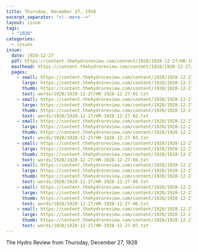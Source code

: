 ```yaml
---
title: Thursday, December 27, 1928
excerpt_separator: "<!--more-->"
layout: issue
tags:
  - "1928"
categories:
  - issues
issue:
  date: 1928-12-27
  pdf: https://content.thehydroreview.com/content/1928/1928-12-27/HR-1928-12-27.pdf
  masthead: https://content.thehydroreview.com/content/1928/1928-12-27/masthead/HR-1928-12-27.jpg
  pages:
    - small: https://content.thehydroreview.com/content/1928/1928-12-27/small/HR-1928-12-27-01.jpg
      large: https://content.thehydroreview.com/content/1928/1928-12-27/large/HR-1928-12-27-01.jpg
      thumb: https://content.thehydroreview.com/content/1928/1928-12-27/thumbnails/HR-1928-12-27-01.jpg
      text: words/1928/1928-12-27/HR-1928-12-27-01.txt
    - small: https://content.thehydroreview.com/content/1928/1928-12-27/small/HR-1928-12-27-02.jpg
      large: https://content.thehydroreview.com/content/1928/1928-12-27/large/HR-1928-12-27-02.jpg
      thumb: https://content.thehydroreview.com/content/1928/1928-12-27/thumbnails/HR-1928-12-27-02.jpg
      text: words/1928/1928-12-27/HR-1928-12-27-02.txt
    - small: https://content.thehydroreview.com/content/1928/1928-12-27/small/HR-1928-12-27-03.jpg
      large: https://content.thehydroreview.com/content/1928/1928-12-27/large/HR-1928-12-27-03.jpg
      thumb: https://content.thehydroreview.com/content/1928/1928-12-27/thumbnails/HR-1928-12-27-03.jpg
      text: words/1928/1928-12-27/HR-1928-12-27-03.txt
    - small: https://content.thehydroreview.com/content/1928/1928-12-27/small/HR-1928-12-27-04.jpg
      large: https://content.thehydroreview.com/content/1928/1928-12-27/large/HR-1928-12-27-04.jpg
      thumb: https://content.thehydroreview.com/content/1928/1928-12-27/thumbnails/HR-1928-12-27-04.jpg
      text: words/1928/1928-12-27/HR-1928-12-27-04.txt
    - small: https://content.thehydroreview.com/content/1928/1928-12-27/small/HR-1928-12-27-05.jpg
      large: https://content.thehydroreview.com/content/1928/1928-12-27/large/HR-1928-12-27-05.jpg
      thumb: https://content.thehydroreview.com/content/1928/1928-12-27/thumbnails/HR-1928-12-27-05.jpg
      text: words/1928/1928-12-27/HR-1928-12-27-05.txt
    - small: https://content.thehydroreview.com/content/1928/1928-12-27/small/HR-1928-12-27-06.jpg
      large: https://content.thehydroreview.com/content/1928/1928-12-27/large/HR-1928-12-27-06.jpg
      thumb: https://content.thehydroreview.com/content/1928/1928-12-27/thumbnails/HR-1928-12-27-06.jpg
      text: words/1928/1928-12-27/HR-1928-12-27-06.txt
    - small: https://content.thehydroreview.com/content/1928/1928-12-27/small/HR-1928-12-27-07.jpg
      large: https://content.thehydroreview.com/content/1928/1928-12-27/large/HR-1928-12-27-07.jpg
      thumb: https://content.thehydroreview.com/content/1928/1928-12-27/thumbnails/HR-1928-12-27-07.jpg
      text: words/1928/1928-12-27/HR-1928-12-27-07.txt
---
```


The Hydro Review from Thursday, December 27, 1928

<!--more-->

